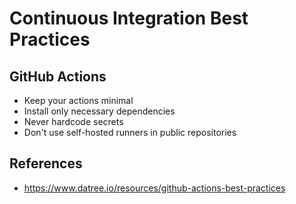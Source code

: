 # Continuous Integration Best Practices

## GitHub Actions

- Keep your actions minimal
- Install only necessary dependencies
- Never hardcode secrets
- Don't use self-hosted runners in public repositories

## References

- <https://www.datree.io/resources/github-actions-best-practices>
